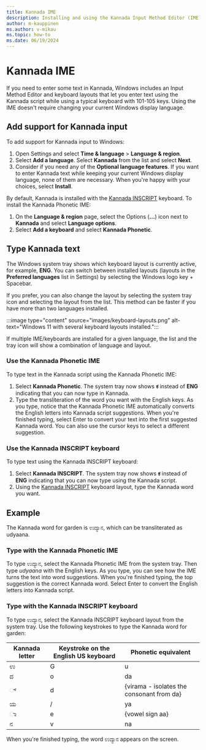 ```yaml
---
title: Kannada IME
description: Installing and using the Kannada Input Method Editor (IME)
author: m-kauppinen
ms.author: v-mikau
ms.topic: how-to
ms.date: 06/19/2024
---
```


# Kannada IME

If you need to enter some text in Kannada, Windows includes an Input Method Editor and keyboard layouts that let you enter text using the Kannada script while using a typical keyboard with 101-105 keys. Using the IME doesn't require changing your current Windows display language.

## Add support for Kannada input

To add support for Kannada input to Windows:

1. Open Settings and select **Time & language** > **Language & region**.
1. Select **Add a language**. Select **Kannada** from the list and select **Next**.
1. Consider if you need any of the **Optional language features**. If you want to enter Kannada text while keeping your current Windows display language, none of them are necessary. When you're happy with your choices, select **Install**.

By default, Kannada is installed with the [Kannada INSCRIPT](../keyboards/kbdinkan.md) keyboard. To install the Kannada Phonetic IME:

1. On the **Language & region** page, select the Options (**…**) icon next to **Kannada** and select **Language options**.
1. Select **Add a keyboard** and select **Kannada Phonetic**.

## Type Kannada text

The Windows system tray shows which keyboard layout is currently active, for example, **ENG**. You can switch between installed layouts (layouts in the **Preferred languages** list in Settings) by selecting the Windows logo key + Spacebar.

If you prefer, you can also change the layout by selecting the system tray icon and selecting the layout from the list. This method can be faster if you have more than two languages installed.

:::image type="content" source="images/keyboard-layouts.png" alt-text="Windows 11 with several keyboard layouts installed.":::

If multiple IME/keyboards are installed for a given language, the list and the tray icon will show a combination of language and layout.

### Use the Kannada Phonetic IME

To type text in the Kannada script using the Kannada Phonetic IME:

1. Select **Kannada Phonetic**. The system tray now shows **ಕ** instead of **ENG** indicating that you can now type in Kannada.
1. Type the transliteration of the word you want with the English keys. As you type, notice that the Kannada Phonetic IME automatically converts the English letters into Kannada script suggestions. When you're finished typing, select Enter to convert your text into the first suggested Kannada word. You can also use the cursor keys to select a different suggestion.

### Use the Kannada INSCRIPT keyboard

To type text using the Kannada INSCRIPT keyboard:

1. Select **Kannada INSCRIPT**. The system tray now shows **ಕ** instead of **ENG** indicating that you can now type using the Kannada script.
1. Using the [Kannada INSCRIPT](../keyboards/kbdinkan.md) keyboard layout, type the Kannada word you want.

## Example

The Kannada word for garden is ಉದ್ಯಾನ, which can be transliterated as udyaana.

### Type with the Kannada Phonetic IME

To type ಉದ್ಯಾನ, select the Kannada Phonetic IME from the system tray. Then type *udyaana* with the English keys. As you type, you can see how the IME turns the text into word suggestions. When you're finished typing, the top suggestion is the correct Kannada word. Select Enter to convert the English letters into Kannada script.

### Type with the Kannada INSCRIPT keyboard

To type ಉದ್ಯಾನ, select the Kannada INSCRIPT keyboard layout from the system tray. Use the following keystrokes to type the Kannada word for garden:

| Kannada letter | Keystroke on the English US keyboard | Phonetic equivalent |
|----------------|--------------------------------------|---------------------|
| ಉ | G | u |
| ದ | o | da |
| ◌್ | d | {virama - isolates the consonant from da} |
| ಯ | / | ya |
| ◌ಾ | e | {vowel sign aa} |
| ನ | v | na |

When you're finished typing, the word ಉದ್ಯಾನ appears on the screen.

